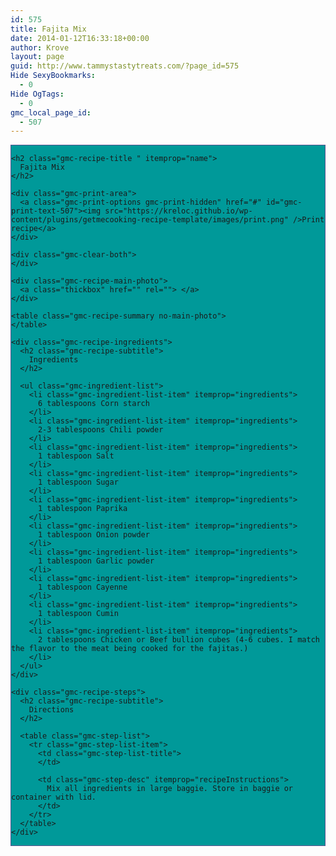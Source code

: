 ```yaml
---
id: 575
title: Fajita Mix
date: 2014-01-12T16:33:18+00:00
author: Krove
layout: page
guid: http://www.tammystastytreats.com/?page_id=575
Hide SexyBookmarks:
  - 0
Hide OgTags:
  - 0
gmc_local_page_id:
  - 507
---
```

<div id="recipes">
  <div class="gmc-recipe" id="gmc-print-507" itemscope itemtype="http://schema.org/Recipe" style="background-color:#009999; border-color:#58528f;border-style:solid;border-width:thin;">
    <meta property="og:site_name" content="https://kreloc.github.io" />
    
    <h2 class="gmc-recipe-title " itemprop="name">
      Fajita Mix
    </h2>
    
    <div class="gmc-print-area">
      <a class="gmc-print-options gmc-print-hidden" href="#" id="gmc-print-text-507"><img src="https://kreloc.github.io/wp-content/plugins/getmecooking-recipe-template/images/print.png" />Print recipe</a>
    </div>
    
    <div class="gmc-clear-both">
    </div>
    
    <div class="gmc-recipe-main-photo">
      <a class="thickbox" href="" rel=""> </a>
    </div>
    
    <table class="gmc-recipe-summary no-main-photo">
    </table>
    
    <div class="gmc-recipe-ingredients">
      <h2 class="gmc-recipe-subtitle">
        Ingredients
      </h2>
      
      <ul class="gmc-ingredient-list">
        <li class="gmc-ingredient-list-item" itemprop="ingredients">
          6 tablespoons Corn starch
        </li>
        <li class="gmc-ingredient-list-item" itemprop="ingredients">
          2-3 tablespoons Chili powder
        </li>
        <li class="gmc-ingredient-list-item" itemprop="ingredients">
          1 tablespoon Salt
        </li>
        <li class="gmc-ingredient-list-item" itemprop="ingredients">
          1 tablespoon Sugar
        </li>
        <li class="gmc-ingredient-list-item" itemprop="ingredients">
          1 tablespoon Paprika
        </li>
        <li class="gmc-ingredient-list-item" itemprop="ingredients">
          1 tablespoon Onion powder
        </li>
        <li class="gmc-ingredient-list-item" itemprop="ingredients">
          1 tablespoon Garlic powder
        </li>
        <li class="gmc-ingredient-list-item" itemprop="ingredients">
          1 tablespoon Cayenne
        </li>
        <li class="gmc-ingredient-list-item" itemprop="ingredients">
          1 tablespoon Cumin
        </li>
        <li class="gmc-ingredient-list-item" itemprop="ingredients">
          2 tablespoons Chicken or Beef bullion cubes (4-6 cubes. I match the flavor to the meat being cooked for the fajitas.)
        </li>
      </ul>
    </div>
    
    <div class="gmc-recipe-steps">
      <h2 class="gmc-recipe-subtitle">
        Directions
      </h2>
      
      <table class="gmc-step-list">
        <tr class="gmc-step-list-item">
          <td class="gmc-step-list-title">
          </td>
          
          <td class="gmc-step-desc" itemprop="recipeInstructions">
            Mix all ingredients in large baggie. Store in baggie or container with lid.
          </td>
        </tr>
      </table>
    </div>
  </div>
</div>